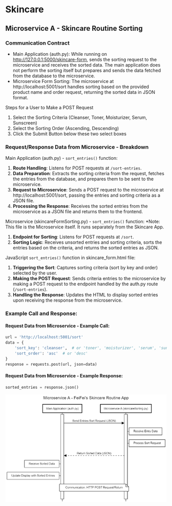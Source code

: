 # Skincare

## Microservice A - Skincare Routine Sorting

### Communication Contract

- Main Application (auth.py): While running on http://127.0.0.1:5000/skincare-form, sends the sorting request to the microservice and receives the sorted data. The main application does not perform the sorting itself but prepares and sends the data fetched from the database to the microservice.
- Microservice Form Sorting: The microservice at http://localhost:5001/sort handles sorting based on the provided product name and order request, returning the sorted data in JSON format.

Steps for a User to Make a POST Request
1. Select the Sorting Criteria (Cleanser, Toner, Moisturizer, Serum, Sunscreen)
2. Select the Sorting Order (Ascending, Descending)
3. Click the Submit Button below these two select boxes

### Request/Response Data from Microservice - Breakdown

Main Application (auth.py) - `sort_entries()` function:
1. **Route Handling**: Listens for POST requests at `/sort-entries`.
2. **Data Preparation**: Extracts the sorting criteria from the request, fetches the entries from the database, and prepares them to be sent to the microservice.
3. **Request to Microservice**: Sends a POST request to the microservice at http://localhost:5001/sort, passing the entries and sorting criteria as a JSON file.
4. **Processing the Response**: Receives the sorted entries from the microservice as a JSON file and returns them to the frontend.

Microservice (skincareFormSorting.py) - `sort_entries()` function:
*Note: This file is the Microservice itself. It runs separately from the Skincare App.
1. **Endpoint for Sorting**: Listens for POST requests at `/sort`.
2. **Sorting Logic**: Receives unsorted entries and sorting criteria, sorts the entries based on the criteria, and returns the sorted entries as JSON.

JavaScript `sort_entries()` function in skincare_form.html file:
1. **Triggering the Sort**: Captures sorting criteria (sort by key and order) selected by the user.
2. **Making the POST Request**: Sends criteria entries to the microservice by making a POST request to the endpoint handled by the auth.py route (`/sort-entries`).
3. **Handling the Response**: Updates the HTML to display sorted entries upon receiving the response from the microservice.

### Example Call and Response:

#### Request Data from Microservice - Example Call:
```python
url = 'http://localhost:5001/sort'
data = {
    'sort_key': 'cleanser',  # or 'toner', 'moisturizer', 'serum', 'sunscreen'
    'sort_order': 'asc'  # or 'desc'
}
response = requests.post(url, json=data)
```

#### Request Data from Microservice - Example Response:

```python
sorted_entries = response.json()
```

![Microservice A - UML](MicroserviceAUML.png)

